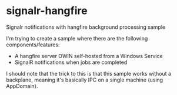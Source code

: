 # signalr-hangfire
Signalr notifications with hangfire background processing sample

I'm trying to create a sample where there are the following components/features:

* A hangfire server OWIN self-hosted from a Windows Service
* SignalR notifications when jobs are completed

I should note that the trick to this is that this sample works without a backplane, meaning it's basically IPC on a single machine (using AppDomain).

